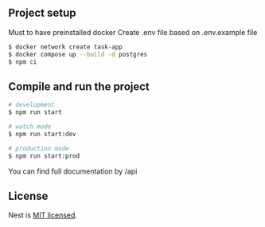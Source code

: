 ## Project setup

Must to have preinstalled docker
Create .env file based on .env.example file

```bash
$ docker network create task-app
$ docker compose up --build -d postgres
$ npm ci
```

## Compile and run the project

```bash
# development
$ npm run start

# watch mode
$ npm run start:dev

# production mode
$ npm run start:prod
```

You can find full documentation by /api

## License

Nest is [MIT licensed](https://github.com/nestjs/nest/blob/master/LICENSE).
